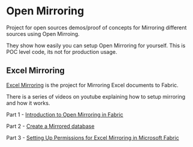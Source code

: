 # Open Mirroring
Project for open sources demos/proof of concepts for Mirroring different sources using Open Mirroing.


They show how easily you can setup Open Mirroring for yourself.
This is POC level code, its not for production usage.



## Excel Mirroring
[Excel Mirroring](https://github.com/MarkPryceMaherMSFT/OpenMirroring/tree/main/ExcelDemo) is the project for Mirroring Excel documents to Fabric.

There is a series of videos on youtube explaining how to setup mirroring and how it works.


Part 1 - [Introduction to Open Mirroring in Fabric](https://youtu.be/q_ZVJ3XMH7I)

Part 2 - [Create a Mirrored database](https://youtu.be/tiHHw2Hj848)

Part 3 - [Setting Up Permissions for Excel Mirroring in Microsoft Fabric](https://youtu.be/85xWqWHfWbU)

